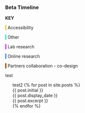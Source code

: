 

<section id="timeline">
<h3>Beta Timeline</h3>
<div class="colour_key">
  <p style="text-align: left"><strong>KEY</strong></p>
  <p><span style="background-color: #f5c44b">&nbsp;</span> Accessibility</p>
  <p><span style="background-color: #3ee9d1">&nbsp;</span> Other</p>
  <p><span style="background-color: #ce43eb">&nbsp;</span> Lab research</p>
  <p><span style="background-color: #4d92eb">&nbsp;</span> Online research</p>
  <p><span style="background-color: #935300">&nbsp;</span> Partners collaboration - co-design</p>
</div>
test
<ul class="timeline_ul">
test2
  {% for post in site.posts %}
      <div class="timeline_card ">
        <div class="timeline_head {{post.type}}">
          <div class="timeline_number-box">
            <span>{{ post.initial }}</span>
          </div>
          <span class="date_{{post.type}}" > {{ post.display_date }} </span>
          <br>
          <span class="type_{{post.type}}" > </span>
        </div>
        <div class="timeline_body">
          {{ post.excerpt }}
        </div>
      </div>
  {% endfor %}
</ul>


</section>
